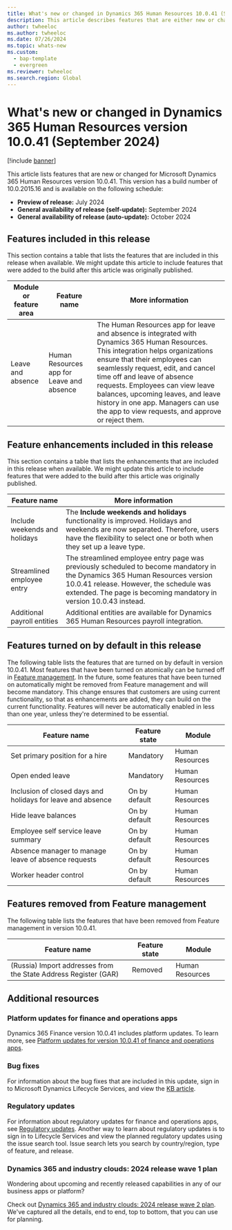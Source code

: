 ```yaml
---
title: What's new or changed in Dynamics 365 Human Resources 10.0.41 (September 2024)
description: This article describes features that are either new or changed in the Microsoft Dynamics 365 Human Resources version 10.0.41 preview release.
author: twheeloc
ms.author: twheeloc
ms.date: 07/26/2024
ms.topic: whats-new
ms.custom: 
  - bap-template
  - evergreen
ms.reviewer: twheeloc
ms.search.region: Global
---
```


# What's new or changed in Dynamics 365 Human Resources version 10.0.41 (September 2024)

[!include [banner](../../includes/preview-banner.md)]

This article lists features that are new or changed for Microsoft Dynamics 365 Human Resources version 10.0.41. This version has a build number of 10.0.2015.16 and is available on the following schedule:

- **Preview of release:** July 2024
- **General availability of release (self-update):** September 2024
- **General availability of release (auto-update):** October 2024

## Features included in this release

This section contains a table that lists the features that are included in this release when available. We might update this article to include features that were added to the build after this article was originally published.

| Module or feature area | Feature name | More information |
|---|---|---|
| Leave and absence | Human Resources app for Leave and absence | The Human Resources app for leave and absence is integrated with Dynamics 365 Human Resources. This integration helps organizations ensure that their employees can seamlessly request, edit, and cancel time off and leave of absence requests. Employees can view leave balances, upcoming leaves, and leave history in one app. Managers can use the app to view requests, and approve or reject them. |

## Feature enhancements included in this release

This section contains a table that lists the enhancements that are included in this release when available. We might update this article to include features that were added to the build after this article was originally published.

| Feature name | More information |
|---|---|
| Include weekends and holidays | The **Include weekends and holidays** functionality is improved. Holidays and weekends are now separated. Therefore, users have the flexibility to select one or both when they set up a leave type. |
| Streamlined employee entry | The streamlined employee entry page was previously scheduled to become mandatory in the Dynamics 365 Human Resources version 10.0.41 release. However, the schedule was extended. The page is becoming mandatory in version 10.0.43 instead. |
| Additional payroll entities | Additional entities are available for Dynamics 365 Human Resources payroll integration. |

## Features turned on by default in this release

The following table lists the features that are turned on by default in version 10.0.41. Most features that have been turned on atomically can be turned off in [Feature management](../../fin-ops-core/fin-ops/get-started/feature-management/feature-management-overview.md). In the future, some features that have been turned on automatically might be removed from Feature management and will become mandatory. This change ensures that customers are using current functionality, so that as enhancements are added, they can build on the current functionality. Features will never be automatically enabled in less than one year, unless they're determined to be essential.

| Feature name | Feature state | Module |
|---|---|---|
| Set primary position for a hire | Mandatory | Human Resources |
| Open ended leave | Mandatory | Human Resources |
| Inclusion of closed days and holidays for leave and absence | On by default | Human Resources |
| Hide leave balances | On by default | Human Resources |
| Employee self service leave summary | On by default | Human Resources |
| Absence manager to manage leave of absence requests | On by default | Human Resources |
| Worker header control | On by default | Human Resources |

## Features removed from Feature management

The following table lists the features that have been removed from Feature management in version 10.0.41.

| Feature name | Feature state | Module |
|---|---|---|
| (Russia) Import addresses from the State Address Register (GAR) | Removed | Human Resources |

## Additional resources

### Platform updates for finance and operations apps

Dynamics 365 Finance version 10.0.41 includes platform updates. To learn more, see [Platform updates for version 10.0.41 of finance and operations apps](../../fin-ops-core/fin-ops/get-started/whats-new-platform-updates-10-0-41.md).

### Bug fixes

For information about the bug fixes that are included in this update, sign in to Microsoft Dynamics Lifecycle Services, and view the [KB article](https://fix.lcs.dynamics.com/Issue/Details?bugId=948711).


### Regulatory updates

For information about regulatory updates for finance and operations apps, see [Regulatory updates](../../finance/localizations/global/regulatory-updates.md). Another way to learn about regulatory updates is to sign in to Lifecycle Services and view the planned regulatory updates using the issue search tool. Issue search lets you search by country/region, type of feature, and release.

### Dynamics 365 and industry clouds: 2024 release wave 1 plan

Wondering about upcoming and recently released capabilities in any of our business apps or platform?

Check out [Dynamics 365 and industry clouds: 2024 release wave 2 plan](/dynamics365/release-plan/2024wave1/finance-supply-chain/dynamics365-finance). We've captured all the details, end to end, top to bottom, that you can use for planning.


